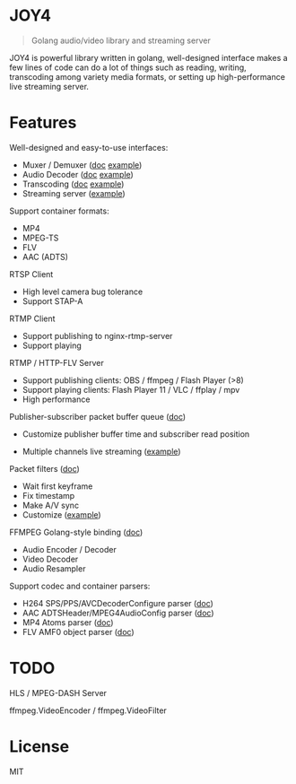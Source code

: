 # JOY4

> Golang audio/video library and streaming server

JOY4 is powerful library written in golang, well-designed interface makes a few lines of code can do a lot of things such as reading, writing, transcoding among variety media formats, or setting up high-performance live streaming server.

# Features 

Well-designed and easy-to-use interfaces:

- Muxer / Demuxer ([doc](https://godoc.org/github.com/nareix/joy4/av#Demuxer) [example](https://github.com/nareix/joy4/blob/master/examples/open_probe_file/main.go))
- Audio Decoder ([doc](https://godoc.org/github.com/nareix/joy4/av#AudioDecoder) [example](https://github.com/nareix/joy4/blob/master/examples/audio_decode/main.go))
- Transcoding ([doc](https://godoc.org/github.com/nareix/joy4/av/transcode) [example](https://github.com/nareix/joy4/blob/master/examples/transcode/main.go))
- Streaming server ([example](https://github.com/nareix/joy4/blob/master/examples/http_flv_and_rtmp_server/main.go))

Support container formats:

- MP4
- MPEG-TS
- FLV
- AAC (ADTS)

RTSP Client
- High level camera bug tolerance
- Support STAP-A

RTMP Client
- Support publishing to nginx-rtmp-server
- Support playing

RTMP / HTTP-FLV Server 
- Support publishing clients: OBS / ffmpeg / Flash Player (>8)
- Support playing clients: Flash Player 11 / VLC / ffplay / mpv
- High performance


Publisher-subscriber packet buffer queue ([doc](https://godoc.org/github.com/nareix/joy4/av/pubsub))

- Customize publisher buffer time and subscriber read position


- Multiple channels live streaming ([example](https://github.com/nareix/joy4/blob/master/examples/rtmp_server_channels/main.go))

Packet filters ([doc](https://godoc.org/github.com/nareix/joy4/av/pktque))

- Wait first keyframe
- Fix timestamp
- Make A/V sync
- Customize ([example](https://github.com/nareix/joy4/blob/master/examples/rtmp_server_channels/main.go#L19))

FFMPEG Golang-style binding ([doc](https://godoc.org/github.com/nareix/joy4/cgo/ffmpeg))
- Audio Encoder / Decoder
- Video Decoder
- Audio Resampler

Support codec and container parsers:

- H264 SPS/PPS/AVCDecoderConfigure parser ([doc](https://godoc.org/github.com/nareix/joy4/codec/h264parser))
- AAC ADTSHeader/MPEG4AudioConfig parser ([doc](https://godoc.org/github.com/nareix/joy4/codec/aacparser))
- MP4 Atoms parser ([doc](https://godoc.org/github.com/nareix/joy4/format/mp4/mp4io))
- FLV AMF0 object parser ([doc](https://godoc.org/github.com/nareix/joy4/format/flv/flvio))

# TODO

HLS / MPEG-DASH Server

ffmpeg.VideoEncoder / ffmpeg.VideoFilter

# License

MIT